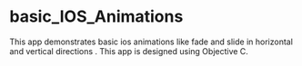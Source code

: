 # basic_IOS_Animations
This app demonstrates basic ios animations like fade and slide in horizontal and vertical directions . 
This app is designed using Objective C.
